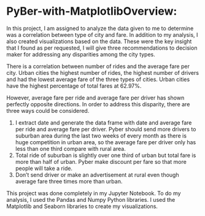 # PyBer-with-MatplotlibOverview:

In this project, I am assigned to analyze the data given to me to determine was a correlation between type of city and fare.  In addition to my analysis, I also created visualizations based on the data. These were the key insight that I found as per requested, I will give three recommendations to decision maker for addressing any disparities among the city types. 

There is a correlation between number of rides and the average fare per city. Urban cities the highest number of rides, the highest number of drivers and had the lowest average fare of the three types of cities. Urban cities have the highest percentage of total fares at 62.97%.

However, average fare per ride and average fare per driver has shown perfectly opposite directions. In order to address this disparity, there are three ways could be considered. 

1.	I extract date and generate the data frame with date and average fare per ride and average fare per driver. Pyber should send more drivers to suburban area during the last two weeks of every month as there is huge competition in urban area, so the average fare per driver only has less than one third compare with rural area.
2.	Total ride of suburban is slightly over one third of urban but total fare is more than half of urban. Pyber make discount per fare so that more people will take a ride. 
3.	Don’t send driver or make an advertisement at rural even though average fare three times more than urban. 

This project was done completely in my Jupyter Notebook. To do my analysis, I used the Pandas and Numpy Python libraries. I used the Matplotlib and Seaborn libraries to create my visualizations.
